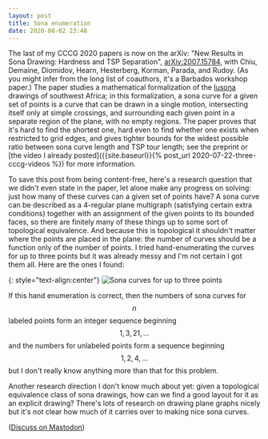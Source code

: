 ```yaml
---
layout: post
title: Sona enumeration
date: 2020-08-02 23:48
---
```

The last of my CCCG 2020 papers is now on the arXiv: "New Results in Sona Drawing: Hardness and TSP Separation", [arXiv:2007.15784](https://arxiv.org/abs/2007.15784), with Chiu, Demaine, Diomidov, Hearn, Hesterberg, Korman, Parada, and Rudoy. (As you might infer from the long list of coauthors, it's a Barbados workshop paper.) The paper studies a mathematical formalization of the [lusona](https://en.wikipedia.org/wiki/Lusona) drawings of southwest Africa; in this formalization, a sona curve for a given set of points is a curve that can be drawn in a single motion, intersecting itself only at simple crossings, and surrounding each given point in a separate region of the plane, with no empty regions. The paper proves that it's hard to find the shortest one, hard even to find whether one exists when restricted to grid edges, and gives tighter bounds for the widest possible ratio between sona curve length and TSP tour length; see the preprint or [the video I already posted]({{site.baseurl}}{% post_url 2020-07-22-three-cccg-videos %}) for more information.

To save this post from being content-free, here's a research question that we didn't even state in the paper, let alone make any progress on solving: just how many of these curves can a given set of points have? A sona curve can be described as a 4-regular plane multigraph (satisfying certain extra conditions) together with an assignment of the given points to its bounded faces, so there are finitely many of these things up to some sort of topological equivalence. And because this is topological it shouldn't matter where the points are placed in the plane: the number of curves should be a function only of the number of points. I tried hand-enumerating the curves for up to three points but it was already messy and I'm not certain I got them all. Here are the ones I found:

{: style="text-align:center"}
![Sona curves for up to three points]({{site.baseurl}}/assets/2020/sona-enum.svg)

If this hand enumeration is correct, then the numbers of sona curves for $$n$$ labeled points form an integer sequence beginning $$1, 3, 21,\dots$$ and the numbers for unlabeled points form a sequence beginning $$1, 2, 4,\dots$$ but I don't really know anything more than that for this problem.

Another research direction I don't know much about yet: given a topological equivalence class of sona drawings, how can we find a good layout for it as an explicit drawing? There's lots of research on drawing plane graphs nicely but it's not clear how much of it carries over to making nice sona curves.

([Discuss on Mastodon](https://mathstodon.xyz/@11011110/104624173377453724))